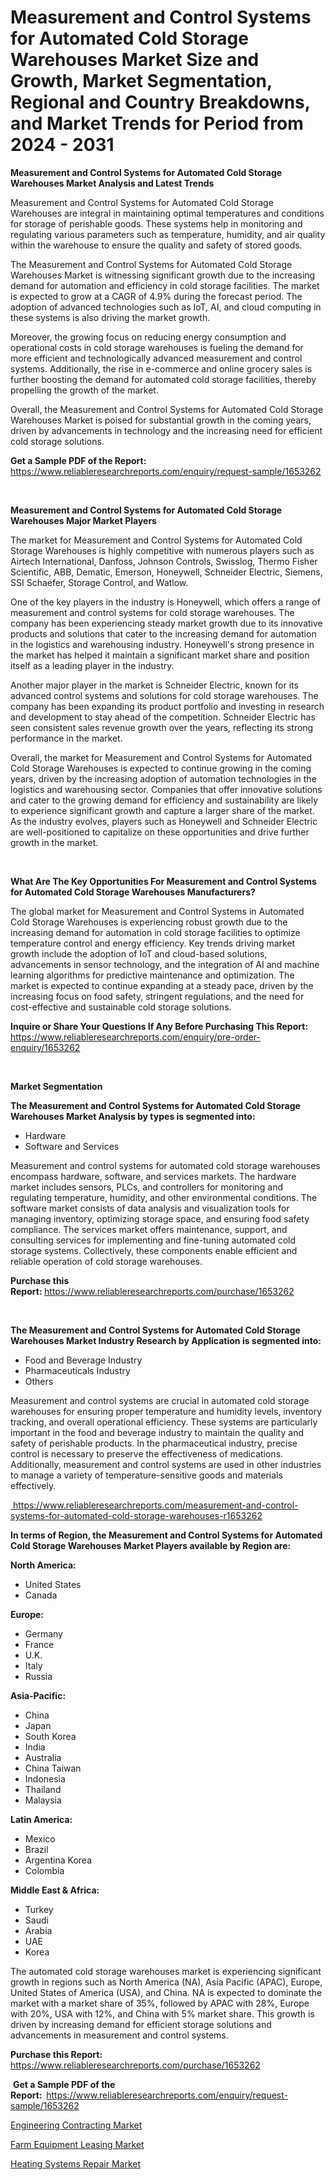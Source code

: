 <p><h1>Measurement and Control Systems for Automated Cold Storage Warehouses Market Size and Growth, Market Segmentation, Regional and Country Breakdowns, and Market Trends for Period from 2024 -  2031</h1></p><p><strong>Measurement and Control Systems for Automated Cold Storage Warehouses Market Analysis and Latest Trends</strong></p>
<p><p>Measurement and Control Systems for Automated Cold Storage Warehouses are integral in maintaining optimal temperatures and conditions for storage of perishable goods. These systems help in monitoring and regulating various parameters such as temperature, humidity, and air quality within the warehouse to ensure the quality and safety of stored goods.</p><p>The Measurement and Control Systems for Automated Cold Storage Warehouses Market is witnessing significant growth due to the increasing demand for automation and efficiency in cold storage facilities. The market is expected to grow at a CAGR of 4.9% during the forecast period. The adoption of advanced technologies such as IoT, AI, and cloud computing in these systems is also driving the market growth.</p><p>Moreover, the growing focus on reducing energy consumption and operational costs in cold storage warehouses is fueling the demand for more efficient and technologically advanced measurement and control systems. Additionally, the rise in e-commerce and online grocery sales is further boosting the demand for automated cold storage facilities, thereby propelling the growth of the market.</p><p>Overall, the Measurement and Control Systems for Automated Cold Storage Warehouses Market is poised for substantial growth in the coming years, driven by advancements in technology and the increasing need for efficient cold storage solutions.</p></p>
<p><strong>Get a Sample PDF of the Report:&nbsp;</strong> <a href="https://www.reliableresearchreports.com/enquiry/request-sample/1653262">https://www.reliableresearchreports.com/enquiry/request-sample/1653262</a></p>
<p>&nbsp;</p>
<p><strong>Measurement and Control Systems for Automated Cold Storage Warehouses Major Market Players</strong></p>
<p><p>The market for Measurement and Control Systems for Automated Cold Storage Warehouses is highly competitive with numerous players such as Airtech International, Danfoss, Johnson Controls, Swisslog, Thermo Fisher Scientific, ABB, Dematic, Emerson, Honeywell, Schneider Electric, Siemens, SSI Schaefer, Storage Control, and Watlow. </p><p>One of the key players in the industry is Honeywell, which offers a range of measurement and control systems for cold storage warehouses. The company has been experiencing steady market growth due to its innovative products and solutions that cater to the increasing demand for automation in the logistics and warehousing industry. Honeywell's strong presence in the market has helped it maintain a significant market share and position itself as a leading player in the industry.</p><p>Another major player in the market is Schneider Electric, known for its advanced control systems and solutions for cold storage warehouses. The company has been expanding its product portfolio and investing in research and development to stay ahead of the competition. Schneider Electric has seen consistent sales revenue growth over the years, reflecting its strong performance in the market.</p><p>Overall, the market for Measurement and Control Systems for Automated Cold Storage Warehouses is expected to continue growing in the coming years, driven by the increasing adoption of automation technologies in the logistics and warehousing sector. Companies that offer innovative solutions and cater to the growing demand for efficiency and sustainability are likely to experience significant growth and capture a larger share of the market. As the industry evolves, players such as Honeywell and Schneider Electric are well-positioned to capitalize on these opportunities and drive further growth in the market.</p></p>
<p>&nbsp;</p>
<p><strong>What Are The Key Opportunities For Measurement and Control Systems for Automated Cold Storage Warehouses Manufacturers?</strong></p>
<p><p>The global market for Measurement and Control Systems in Automated Cold Storage Warehouses is experiencing robust growth due to the increasing demand for automation in cold storage facilities to optimize temperature control and energy efficiency. Key trends driving market growth include the adoption of IoT and cloud-based solutions, advancements in sensor technology, and the integration of AI and machine learning algorithms for predictive maintenance and optimization. The market is expected to continue expanding at a steady pace, driven by the increasing focus on food safety, stringent regulations, and the need for cost-effective and sustainable cold storage solutions.</p></p>
<p><strong>Inquire or Share Your Questions If Any Before Purchasing This Report:</strong> <a href="https://www.reliableresearchreports.com/enquiry/pre-order-enquiry/1653262">https://www.reliableresearchreports.com/enquiry/pre-order-enquiry/1653262</a></p>
<p>&nbsp;</p>
<p><strong>Market Segmentation</strong></p>
<p><strong>The Measurement and Control Systems for Automated Cold Storage Warehouses Market Analysis by types is segmented into:</strong></p>
<p><ul><li>Hardware</li><li>Software and Services</li></ul></p>
<p><p>Measurement and control systems for automated cold storage warehouses encompass hardware, software, and services markets. The hardware market includes sensors, PLCs, and controllers for monitoring and regulating temperature, humidity, and other environmental conditions. The software market consists of data analysis and visualization tools for managing inventory, optimizing storage space, and ensuring food safety compliance. The services market offers maintenance, support, and consulting services for implementing and fine-tuning automated cold storage systems. Collectively, these components enable efficient and reliable operation of cold storage warehouses.</p></p>
<p><strong>Purchase this Report:&nbsp;</strong><a href="https://www.reliableresearchreports.com/purchase/1653262">https://www.reliableresearchreports.com/purchase/1653262</a></p>
<p>&nbsp;</p>
<p><strong>The Measurement and Control Systems for Automated Cold Storage Warehouses Market Industry Research by Application is segmented into:</strong></p>
<p><ul><li>Food and Beverage Industry</li><li>Pharmaceuticals Industry</li><li>Others</li></ul></p>
<p><p>Measurement and control systems are crucial in automated cold storage warehouses for ensuring proper temperature and humidity levels, inventory tracking, and overall operational efficiency. These systems are particularly important in the food and beverage industry to maintain the quality and safety of perishable products. In the pharmaceutical industry, precise control is necessary to preserve the effectiveness of medications. Additionally, measurement and control systems are used in other industries to manage a variety of temperature-sensitive goods and materials effectively.</p></p>
<p><a href="https://www.reliableresearchreports.com/measurement-and-control-systems-for-automated-cold-storage-warehouses-r1653262">&nbsp;https://www.reliableresearchreports.com/measurement-and-control-systems-for-automated-cold-storage-warehouses-r1653262</a></p>
<p><strong>In terms of Region, the Measurement and Control Systems for Automated Cold Storage Warehouses Market Players available by Region are:</strong></p>
<p>
    <p> <strong> North America: </strong>
        <ul>
            <li>United States</li>
            <li>Canada</li>
        </ul>
        </p> 
    <p> <strong> Europe: </strong>
        <ul>
            <li>Germany</li>
            <li>France</li>
            <li>U.K.</li>
            <li>Italy</li>
            <li>Russia</li>
        </ul>
        </p> 
    <p> <strong> Asia-Pacific: </strong>
        <ul>
            <li>China</li>
            <li>Japan</li>
            <li>South Korea</li>
            <li>India</li>
            <li>Australia</li>
            <li>China Taiwan</li>
            <li>Indonesia</li>
            <li>Thailand</li>
            <li>Malaysia</li>
        </ul>
        </p> 
    <p> <strong> Latin America: </strong>
        <ul>
            <li>Mexico</li>
            <li>Brazil</li>
            <li>Argentina Korea</li>
            <li>Colombia</li>
        </ul>
        </p> 
    <p> <strong> Middle East & Africa: </strong>
        <ul>
            <li>Turkey</li>
            <li>Saudi</li>
            <li>Arabia</li>
            <li>UAE</li>
            <li>Korea</li>
        </ul>
    </p>
    </p>
<p><p>The automated cold storage warehouses market is experiencing significant growth in regions such as North America (NA), Asia Pacific (APAC), Europe, United States of America (USA), and China. NA is expected to dominate the market with a market share of 35%, followed by APAC with 28%, Europe with 20%, USA with 12%, and China with 5% market share. This growth is driven by increasing demand for efficient storage solutions and advancements in measurement and control systems.</p></p>
<p><strong>Purchase this Report: </strong><a href="https://www.reliableresearchreports.com/purchase/1653262">https://www.reliableresearchreports.com/purchase/1653262</a></p>
<p>&nbsp;<strong>Get a Sample PDF of the Report:&nbsp;&nbsp;</strong><a href="https://www.reliableresearchreports.com/enquiry/request-sample/1653262">https://www.reliableresearchreports.com/enquiry/request-sample/1653262</a></p>
<p><strong></strong></p>
<p><p><a href="https://www.linkedin.com/pulse/engineering-contracting-market-research-report-its-history-cpuoc">Engineering Contracting Market</a></p><p><a href="https://www.linkedin.com/pulse/farm-equipment-leasing-market-size-trends-complete-industry-n54nc">Farm Equipment Leasing Market</a></p><p><a href="https://www.linkedin.com/pulse/analyzing-heating-systems-repair-market-global-industry-perspective-gvlbc">Heating Systems Repair Market</a></p></p>